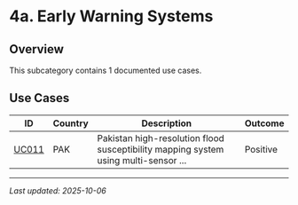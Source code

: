 # 4a. Early Warning Systems

## Overview

This subcategory contains 1 documented use cases.

## Use Cases

| ID | Country | Description | Outcome |
|----|---------|-------------|---------|
| [UC011](UC011.md) | PAK | Pakistan high-resolution flood susceptibility mapping system using multi-sensor ... | Positive |

---
*Last updated: 2025-10-06*
